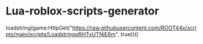 # Lua-roblox-scripts-generator
loadstring(game:HttpGet("https://raw.githubusercontent.com/ROOT44x/scripts/main/scripts/LoadstringpRHTvUTNjE6m", true))()
